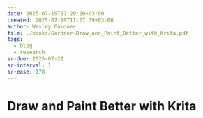 ```yaml
---
date: 2025-07-19T11:29:20+03:00
created: 2025-07-19T11:27:39+03:00
author: Wesley Gardner
file: ./books/Gardner-Draw_and_Paint_Better_with_Krita.pdf
tags:
  - blog
  - research
sr-due: 2025-07-22
sr-interval: 1
sr-ease: 178
---
```


# Draw and Paint Better with Krita
